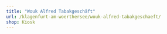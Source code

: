```yaml
---
title: "Wouk Alfred Tabakgeschäft"
url: /klagenfurt-am-woerthersee/wouk-alfred-tabakgeschaeft/
shop: Kiosk
---
```

